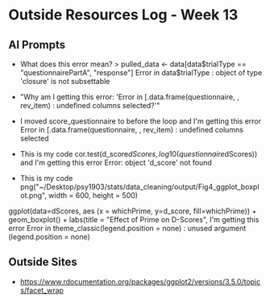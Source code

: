 # Outside Resources Log - Week 13

## AI Prompts
- What does this error mean? > pulled_data <- data[data$trialType == "questionnairePartA", "response"]
Error in data$trialType : object of type 'closure' is not subsettable

- "Why am I getting this error: 'Error in [.data.frame(questionnaire, , rev_item) : 
  undefined columns selected?'"

- I moved score_questionnaire to before the loop and I'm getting this error Error in [.data.frame(questionnaire, , rev_item) : 
  undefined columns selected

- This is my code cor.test(d_score$dScores,
log10(questionnaire$dScores))  and I'm getting this error Error: object 'd_score' not found

- This is my code png("~/Desktop/psy1903/stats/data_cleaning/output/Fig4_ggplot_boxplot.png", width = 600, height = 500)

ggplot(data=dScores, aes (x = whichPrime, y=d_score, fill=whichPrime)) +
  geom_boxplot() + 
  labs(title = "Effect of Prime on D-Scores", I'm getting this error Error in theme_classic(legend.position = none) : 
  unused argument (legend.position = none)    

## Outside Sites
- https://www.rdocumentation.org/packages/ggplot2/versions/3.5.0/topics/facet_wrap